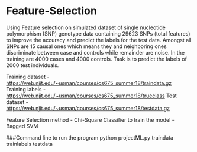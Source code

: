 # Feature-Selection
Using Feature selection on simulated dataset of single nucleotide polymorphism (SNP) genotype data containing 29623 SNPs (total features) to improve the accuracy and predict the labels for the test data.
Amongst all SNPs are 15 causal ones which means they and neighboring ones discriminate between case and controls while remainder are noise.
In the training are 4000 cases and 4000 controls. Task is to predict the labels of 2000 test individuals.

Training dataset - https://web.njit.edu/~usman/courses/cs675_summer18/traindata.gz
Training labels - https://web.njit.edu/~usman/courses/cs675_summer18/trueclass
Test dataset - https://web.njit.edu/~usman/courses/cs675_summer18/testdata.gz

Feature Selection method - Chi-Square 
Classifier to train the model - Bagged SVM

###Command line to run the program
python projectML.py traindata trainlabels testdata
